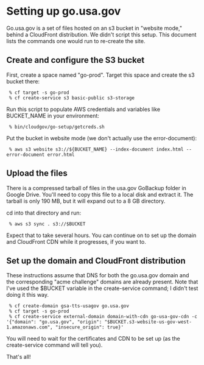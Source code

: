 # Setting up go.usa.gov

Go.usa.gov is a set of files hosted on an s3 bucket in "website mode," behind a CloudFront distribution. We didn't script this setup. This document lists the commands one would run to re-create the site.

## Create and configure the S3 bucket

First, create a space named "go-prod". Target this space and create the s3 bucket there:
```
 % cf target -s go-prod
 % cf create-service s3 basic-public s3-storage
```
Run this script to populate AWS credentials and variables like BUCKET_NAME in your environment:
```
 % bin/cloudgov/go-setup/getcreds.sh
```
Put the bucket in website mode (we don't actually use the error-document):
```
 % aws s3 website s3://${BUCKET_NAME} --index-document index.html --error-document error.html
```
## Upload the files

There is a compressed tarball of files in the usa.gov GoBackup folder in Google Drive. You'll need to copy this file to a local disk and extract it. The tarball is only 190 MB, but it will expand out to a 8 GB directory.

cd into that directory and run:
```
 % aws s3 sync . s3://$BUCKET
```
Expect that to take several hours. You can continue on to set up the domain and CloudFront CDN while it progresses, if you want to. 

## Set up the domain and CloudFront distribution

These instructions assume that DNS for both the go.usa.gov domain and the corresponding "acme challenge" domains are already present. Note that I've used the $BUCKET variable in the create-service command; I didn't test doing it this way. 
```
 % cf create-domain gsa-tts-usagov go.usa.gov
 % cf target -s go-prod
 % cf create-service external-domain domain-with-cdn go-usa-gov-cdn -c '{"domain": "go.usa.gov", "origin": "$BUCKET.s3-website-us-gov-west-1.amazonaws.com", "insecure_origin": true}'
```
You will need to wait for the certificates and CDN to be set up (as the create-service command will tell you).

That's all! 

